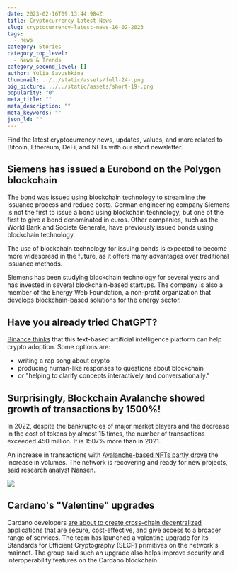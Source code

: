 ```yaml
---
date: 2023-02-16T09:13:44.984Z
title: Cryptocurrency Latest News
slug: cryptocurrency-latest-news-16-02-2023
tags:
  - news
category: Stories
category_top_level:
  - News & Trends
category_second_level: []
author: Yulia Savushkina
thumbnail: ../../static/assets/full-24-.png
big_picture: ../../static/assets/short-19-.png
popularity: "0"
meta_title: ""
meta_description: ""
meta_keywords: ""
json_ld: ""
---
```

Find the latest cryptocurrency news, updates, values, and more related to Bitcoin, Ethereum, DeFi, and NFTs with our short newsletter.

## Siemens has issued a Eurobond on the Polygon blockchain

The [bond was issued using blockchain](https://blockworks.co/news/german-conglomerate-siemens-issues-e60m-digital-bond-on-polygon) technology to streamline the issuance process and reduce costs. German engineering company Siemens is not the first to issue a bond using blockchain technology, but one of the first to give a bond denominated in euros. Other companies, such as the World Bank and Societe Generale, have previously issued bonds using blockchain technology.

The use of blockchain technology for issuing bonds is expected to become more widespread in the future, as it offers many advantages over traditional issuance methods.

Siemens has been studying blockchain technology for several years and has invested in several blockchain-based startups. The company is also a member of the Energy Web Foundation, a non-profit organization that develops blockchain-based solutions for the energy sector.

## Have you already tried ChatGPT?

[Binance thinks](https://finbold.com/binance-says-chatgpt-could-help-crypto-adoption-heres-how/) that this text-based artificial intelligence platform can help crypto adoption. Some options are:

* writing a rap song about crypto
* producing human-like responses to questions about blockchain
* or "helping to clarify concepts interactively and conversationally."

## Surprisingly, Blockchain Avalanche showed growth of transactions by 1500%!

In 2022, despite the bankruptcies of major market players and the decrease in the cost of tokens by almost 15 times, the number of transactions exceeded 450 million. It is 1507% more than in 2021.

An increase in transactions with [Avalanche-based NFTs partly drove](https://www.coindesk.com/tech/2023/02/14/avalanche-blockchain-saw-1500-transactional-growth-in-2022-nansen/) the increase in volumes. The network is recovering and ready for new projects, said research analyst Nansen. 

![](https://lh4.googleusercontent.com/FG1zlP94BrlmPCKu1J3Ll2Mcby_HE88O04cMaRg6Wp9JesT_jmRVQZV7I01B5h-zC4u6cPxbGhhZ62JTVqXWg1tZvOYFla3esGueEl7tgImvixxHSkCGpR3qxCGi5-C3TSzL0_aWRcp8F74U-bEIrc0)

## Cardano's "Valentine" upgrades 

Cardano developers [are about to create cross-chain decentralized](https://www.coindesk.com/tech/2023/02/15/cardano-gets-valentine-upgrade-heres-how-it-benefits-ada-token/) applications that are secure, cost-effective, and give access to a broader range of services. The team has launched a valentine upgrade for its Standards for Efficient Cryptography (SECP) primitives on the network's mainnet. The group said such an upgrade also helps improve security and interoperability features on the Cardano blockchain.